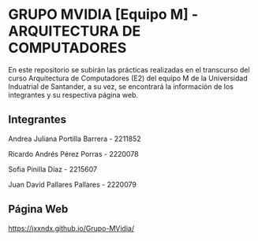 # GRUPO MVIDIA [Equipo M] - ARQUITECTURA DE COMPUTADORES

En este repositorio se subirán las prácticas realizadas en el transcurso del curso Arquitectura de Computadores (E2) del equipo M de la Universidad Induatrial de Santander, a su vez, se encontrará la información de los integrantes y su respectiva página web.

## Integrantes

Andrea Juliana Portilla Barrera - 2211852

Ricardo Andrés Pérez Porras - 2220078

Sofia Pinilla Díaz - 2215607

Juan David Pallares Pallares - 2220079

## Página Web

https://jxxndx.github.io/Grupo-MVidia/

